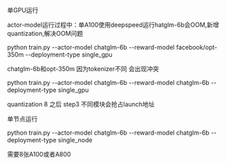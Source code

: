 
单GPU运行

actor-model运行过程中：单A100使用deepspeed运行hatglm-6b会OOM,新增quantization,解决OOM问题

python train.py --actor-model chatglm-6b  --reward-model facebook/opt-350m --deployment-type single_gpu

chatglm-6b和opt-350m 因为tokenizer不同 会出现冲突

python train.py --actor-model chatglm-6b  --reward-model chatglm-6b --deployment-type single_gpu

quantization 8 之后 step3 不同模块会抢占launch地址

单节点运行

python train.py --actor-model chatglm-6b  --reward-model chatglm-6b --deployment-type single_node

需要8张A100或者A800
